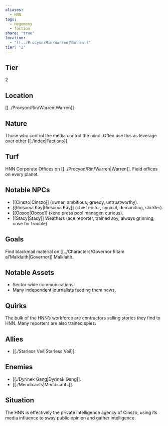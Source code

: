```yaml
---
aliases:
  - HNN
tags:
  - Hegemony
  - faction
share: "true"
location:
  - "[[../Procyon/Rin/Warren|Warren]]"
tier: "2"
---
```


## Tier

2

## Location

[[../Procyon/Rin/Warren|Warren]]

## Nature

Those who control the media control the mind. Often use this as leverage over other [[./index|Factions]].

## Turf

HNN Corporate Offices on [[../Procyon/Rin/Warren|Warren]]. Field offices on every planet.

## Notable NPCs

- [[Cinszo|Cinszo]] (owner, ambitious, greedy, untrustworthy).
- [[Rinsama Kay|Rinsama Kay]] (chief editor, cynical, demanding, stickler).
- [[Ooxoo|Ooxoo]] (xeno press pool manager, curious).
- [[Stacy|Stacy]] Weathers (ace reporter, trained spy, always grinning, nose for trouble).


## Goals

Find blackmail material on [[../Characters/Governor Ritam al’Malklaith|Governor]] Malklaith.

## Notable Assets

- Sector-wide communications.
- Many independent journalists feeding them news.


## Quirks

The bulk of the HNN’s workforce are contractors selling stories they find to HNN. Many reporters are also trained spies.

## Allies

- [[./Starless Veil|Starless Veil]].


## Enemies

- [[./Dyrinek Gang|Dyrinek Gang]].
- [[./Mendicants|Mendicants]].


## Situation

The HNN is effectively the private intelligence agency of Cinszo, using its media influence to sway public opinion and gather intelligence.
